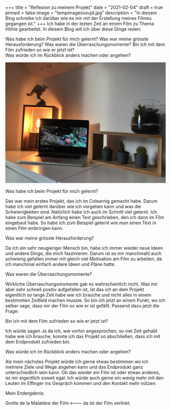 +++
title = "Reflexion zu meinem Projekt"
date = "2021-02-04"
draft = true
pinned = false
image = "tempimagesvoujd.jpg"
description = "In diesem Blog schreibe ich darüber wie es mir mit der Erstellung meines Filmes gegangen ist."
+++
Ich habe in der lezten Zeit an einem Film zu Thema Höhle gearbeitet. In diesem Blog will ich über diese Dinge reden:

Was habe ich beim Projekt für mich gelernt?
Was war meine grösste Herausforderung? 
Was waren die Überraschungsmomente? 
Bin ich mit dem Film zufrieden so wie er jetzt ist?\
Was würde ich im Rückblick anders machen oder angehen? 

![](tempimagesvoujd.jpg)

Was habe ich beim Projekt für mich gelernt?

Das war mein erstes Projekt, das ich im Colearnig gemacht habe. Darum habe ich viel gelernt darüber wie ich vorgehen kann und was die Schwierigkeiten sind. Natürlich habe ich auch im Schnitt viel gelernt. Ich habe zum Beispiel am Anfang einen Text geschrieben, den ich dann im Film eingebaut habe. So habe ich zum Beispiel gelernt wie man einen Text in einen Film einbringen kann. 

Was war meine grösste Herausforderung? 

Da ich ein sehr neugieriger Mensch bin, habe ich immer wieder neue Ideen und andere Dinge, die mich faszinieren. Darum ist es mir manchmahl auch schwierig gefallen immer mit gleich viel Motivation am Film zu arbeiten, da ich manchmal einfach andere Ideen und Pläne hatte.  

Was waren die Überraschungsmomente? 

Wirkliche Überraschungsmomente gab es wahrscheinlich nicht. Was mir aber sehr schnell positiv aufgefallen ist, ist das ich an dem Projekt eigentlich so lange Zeit habe wie ich brauche und nicht alles in einem bestimmten Zeitfeld machen musste. So bin ich jetzt an einem Punkt, wo ich selber sage, dass mir der Film so wie er ist gefällt. Passend dazu jetzt die Frage:

Bin ich mit dem Film zufrieden so wie er jetzt ist?

Ich würde sagen Ja da ich, wie vorhin angesprochen, so viel Zeit gehabt habe wie ich brauche, konnte ich das Projekt so abschließen, dass ich mit dem Endprodukt zufrieden bin.

Was würde ich im Rückblick anders machen oder angehen? 

Als mein nächstes Projekt würde ich gerne etwas bestimmen wo ich mehrere Ziele und Wege angehen kann und das Endprodukt ganz unterschiedlich sein kann. Ob das wieder ein Film ist oder etwas anderes, ist mir eigentlich soweit egal. Ich würde auch gerne ein wenig mehr mit den Leuten im Effinger ins Gespräch kommen und den Kontakt mehr nützen.

Mein Endergebnis:

Grotte de la Malatière der Film <--- da ist der Film verlinkt.